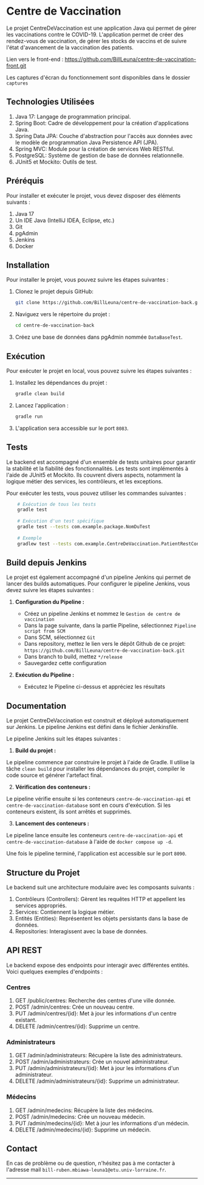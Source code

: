# Centre de Vaccination

Le projet CentreDeVaccination est une application Java qui permet de gérer les vaccinations contre le COVID-19.
L'application permet de créer des rendez-vous de vaccination, de gérer les stocks de vaccins et de suivre l'état d'avancement de la vaccination des patients.

Lien vers le front-end : https://github.com/BillLeuna/centre-de-vaccination-front.git

Les captures d'écran du fonctionnement sont disponibles dans le dossier `captures`

## Technologies Utilisées

1. Java 17: Langage de programmation principal.
2. Spring Boot: Cadre de développement pour la création d'applications Java.
3. Spring Data JPA: Couche d'abstraction pour l'accès aux données avec le modèle de programmation Java Persistence API (JPA).
4. Spring MVC: Module pour la création de services Web RESTful.
5. PostgreSQL: Système de gestion de base de données relationnelle.
6. JUnit5 et Mockito: Outils de test.

## Préréquis

Pour installer et exécuter le projet, vous devez disposer des éléments suivants :

1. Java 17
2. Un IDE Java (IntelliJ IDEA, Eclipse, etc.)
3. Git
4. pgAdmin 
5. Jenkins
6. Docker

## Installation

Pour installer le projet, vous pouvez suivre les étapes suivantes :

1. Clonez le projet depuis GitHub:
   ```bash
   git clone https://github.com/BillLeuna/centre-de-vaccination-back.git
   ```

2. Naviguez vers le répertoire du projet :
   ```bash
   cd centre-de-vaccination-back
   ```
   
3. Créez une base de données dans pgAdmin nommée `DataBaseTest`.


## Exécution

Pour exécuter le projet en local, vous pouvez suivre les étapes suivantes :

1. Installez les dépendances du projet :
    ```bash
   gradle clean build
   ```
   
2. Lancez l'application :
   ```bash
   gradle run
   ```

3. L'application sera accessible sur le port `8083`.

## Tests

Le backend est accompagné d'un ensemble de tests unitaires pour garantir la stabilité et la fiabilité des fonctionnalités. Les tests sont implémentés à l'aide de JUnit5 et Mockito. Ils couvrent divers aspects, notamment la logique métier des services, les contrôleurs, et les exceptions.

Pour exécuter les tests, vous pouvez utiliser les commandes suivantes :
```bash
    # Exécution de tous les tests
    gradle test
    
    # Exécution d'un test spécifique
    gradle test --tests com.example.package.NomDuTest
    
    # Exemple
    gradlew test --tests com.example.CentreDeVaccination.PatientRestControllerTest.testGetAllPatients
```
    
## Build depuis Jenkins

Le projet est également accompagné d'un pipeline Jenkins qui permet de lancer des builds automatiques. Pour configurer
le pipeline Jenkins, vous devez suivre les étapes suivantes :

1. **Configuration du Pipeline :**
    - Créez un pipeline Jenkins et nommez le `Gestion de centre de vaccination`
    - Dans la page suivante, dans la partie Pipeline, sélectionnez `Pipeline script from SCM`
    - Dans SCM, sélectionnez `Git`
    - Dans repository, mettez le lien vers le dépôt Github de ce projet: `https://github.com/BillLeuna/centre-de-vaccination-back.git`
    - Dans branch to build, mettez `*/release`
    - Sauvegardez cette configuration



2. **Exécution du Pipeline :**
    - Exécutez le Pipeline ci-dessus et appréciez les résultats


## Documentation

Le projet CentreDeVaccination est construit et déployé automatiquement sur Jenkins. Le pipeline Jenkins est défini dans le fichier Jenkinsfile.

Le pipeline Jenkins suit les étapes suivantes :

1. **Build du projet :** 

Le pipeline commence par construire le projet à l'aide de Gradle. Il utilise la tâche `clean build` pour installer les dépendances du projet, compiler le code source et générer l'artefact final.

2. **Vérification des conteneurs :**

Le pipeline vérifie ensuite si les conteneurs `centre-de-vaccination-api` et `centre-de-vaccination-database` sont en cours d'exécution. Si les conteneurs existent, ils sont arrêtés et supprimés.

3. **Lancement des conteneurs :**

Le pipeline lance ensuite les conteneurs `centre-de-vaccination-api` et `centre-de-vaccination-database` à l'aide de `docker compose up -d`.

Une fois le pipeline terminé, l'application est accessible sur le port `8090`.

## Structure du Projet

Le backend suit une architecture modulaire avec les composants suivants :

1. Contrôleurs (Controllers): Gèrent les requêtes HTTP et appellent les services appropriés.
2. Services: Contiennent la logique métier.
3. Entités (Entities): Représentent les objets persistants dans la base de données.
4. Repositories: Interagissent avec la base de données.

## API REST

Le backend expose des endpoints pour interagir avec différentes entités. Voici quelques exemples d'endpoints :

### Centres

1. GET /public/centres: Recherche des centres d'une ville donnée.
2. POST /admin/centres: Crée un nouveau centre.
3. PUT /admin/centres/{id}: Met à jour les informations d'un centre existant.
4. DELETE /admin/centres/{id}: Supprime un centre.

### Administrateurs
1. GET /admin/administrateurs: Récupère la liste des administrateurs.
2. POST /admin/administrateurs: Crée un nouvel administrateur.
3. PUT /admin/administrateurs/{id}: Met à jour les informations d'un administrateur.
4. DELETE /admin/administrateurs/{id}: Supprime un administrateur.

### Médecins
1. GET /admin/medecins: Récupère la liste des médecins.
2. POST /admin/medecins: Crée un nouveau médecin.
3. PUT /admin/medecins/{id}: Met à jour les informations d'un médecin.
4. DELETE /admin/medecins/{id}: Supprime un médecin.

## Contact

En cas de problème ou de question, n'hésitez pas à me contacter à l'adresse
mail `bill-ruben.mbiawa-leuna1@etu.univ-lorraine.fr`.

---
